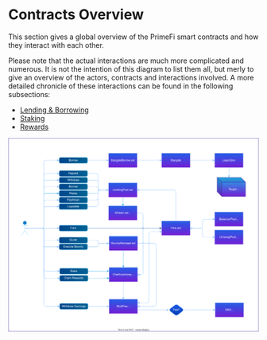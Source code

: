 # Contracts Overview

This section gives a global overview of the PrimeFi smart contracts and how they interact with each other.

Please note that the actual interactions are much more complicated and numerous. It is not the intention of this diagram to list them all, but merly to give an overview of the actors, contracts and interactions involved. A more detailed chronicle of these interactions can be found in the following subsections:

- [Lending & Borrowing](contracts/lending-borrowing.md)
- [Staking](contracts/staking.md)
- [Rewards](contracts/rewards.md)

![Contract Highover](./diagrams/contract-overview.drawio.svg)
